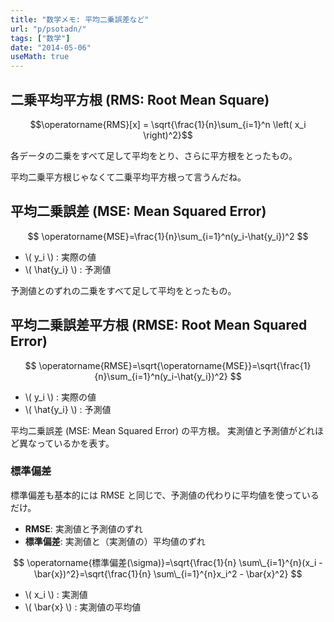 ```yaml
---
title: "数学メモ: 平均二乗誤差など"
url: "p/psotadn/"
tags: ["数学"]
date: "2014-05-06"
useMath: true
---
```


二乗平均平方根 (RMS: Root Mean Square)
----

$$\operatorname{RMS}[x] = \sqrt{\frac{1}{n}\sum_{i=1}^n \left( x_i \right)^2}$$

各データの二乗をすべて足して平均をとり、さらに平方根をとったもの。

平均二乗平方根じゃなくて二乗平均平方根って言うんだね。


平均二乗誤差 (MSE: Mean Squared Error)
----

$$
  \operatorname{MSE}=\frac{1}{n}\sum_{i=1}^n(y_i-\hat{y_i})^2
$$

- \\( y_i \\) : 実際の値
- \\( \hat{y_i} \\) : 予測値

予測値とのずれの二乗をすべて足して平均をとったもの。


平均二乗誤差平方根 (RMSE: Root Mean Squared Error) <!-- 2017-04-11 -->
----

$$
  \operatorname{RMSE}=\sqrt{\operatorname{MSE}}=\sqrt{\frac{1}{n}\sum_{i=1}^n(y_i-\hat{y_i})^2}
$$

- \\( y_i \\) : 実際の値
- \\( \hat{y_i} \\) : 予測値

平均二乗誤差 (MSE: Mean Squared Error) の平方根。
実測値と予測値がどれほど異なっているかを表す。

### 標準偏差

標準偏差も基本的には RMSE と同じで、予測値の代わりに平均値を使っているだけ。

- <b>RMSE</b>: 実測値と予測値のずれ
- <b>標準偏差</b>: 実測値と（実測値の）平均値のずれ

$$
  \operatorname{標準偏差(\sigma)}=\sqrt{\frac{1}{n} \sum\_{i=1}^{n}(x_i - \bar{x})^2}=\sqrt{\frac{1}{n} \sum\_{i=1}^{n}x_i^2 - \bar{x}^2}
$$

- \\( x_i \\) : 実測値
- \\( \bar{x} \\) : 実測値の平均値

